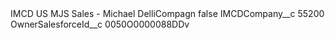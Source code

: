 <?xml version="1.0" encoding="UTF-8"?>
<CustomMetadata xmlns="http://soap.sforce.com/2006/04/metadata" xmlns:xsi="http://www.w3.org/2001/XMLSchema-instance" xmlns:xsd="http://www.w3.org/2001/XMLSchema">
    <label>IMCD US MJS Sales - Michael DelliCompagn</label>
    <protected>false</protected>
    <values>
        <field>IMCDCompany__c</field>
        <value xsi:type="xsd:string">55200</value>
    </values>
    <values>
        <field>OwnerSalesforceId__c</field>
        <value xsi:type="xsd:string">0050O0000088DDv</value>
    </values>
</CustomMetadata>
